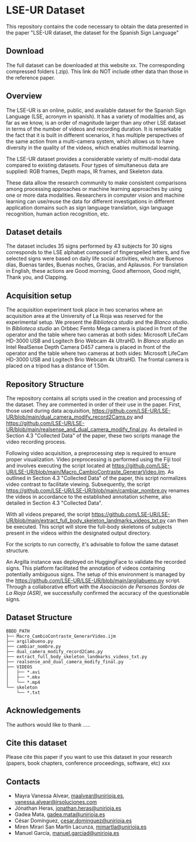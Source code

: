 # LSE-UR Dataset


This repository contains the code necessary to obtain the data presented in the paper "LSE-UR dataset, the dataset for the Spanish Sign Language"

## Download

The full dataset can be downloaded at this website xx. The corresponding compressed folders (.zip). This link do NOT include other data than those in the reference paper.


## Overview

The LSE-UR is an online, public, and available dataset for the Spanish Sign Language (LSE, acronym in spanish). It has a variety of modalities and, as far as we know, is an order of magnitude larger than any other LSE dataset in terms of the number of videos and recording duration. It is remarkable the fact that it is built in different scenarios, it has multiple perspectives of the same action from a multi-camera system, which allows us to have diversity in the quality of the videos, which enables multimodal learning.

The LSE-UR dataset provides a considerable variety of multi-modal data compared to existing datasets. Four types of simultaneous data are supplied: RGB frames, Depth maps, IR frames, and Skeleton data.

These data allow the research community to make consistent comparisons among processing approaches or machine learning approaches by using one or more data modalities. Researchers in computer vision and machine learning can use/reuse the data for different investigations in different application domains such as sign language translation, sign language recognition, human action recognition, etc.


## Dataset details

The dataset includes 35 signs performed by 43 subjects for 30 signs corresponds to the LSE alphabet composed of fingerspelled  letters, and five selected signs were based on daily life social activities, which are Buenos días, Buenas tardes, Buenas noches, Gracias, and Aplausos. For translation in English, these actions are Good morning, Good afternoon, Good night, Thank you, and Clapping.


## Acquisition setup

The acquisition experiment took place in two scenarios where an acquisition area at the University of La Rioja was reserved for the experimental setup. We present the _Biblioteca studio_ and the _Blanco studio_. In _Biblioteca studio_ an Orbbec Femto Mega camera is placed in front of the operator and the table where two cameras at both sides: Microsoft LifeCam HD-3000 USB and Logitech Brio Webcam 4k UltraHD. In _Blanco studio_ an  Intel RealSense Depth Camera D457 camera is placed in front of the operator and the table where two cameras at both sides: Microsoft LifeCam HD-3000 USB and Logitech Brio Webcam 4k UltraHD. The frontal camera is placed on a tripod has a distance of 1.50m.


## Repository Structure

The repository contains all scripts used in the creation and processing of the dataset. They are commented in order of their use in the paper. First, those used during data acquisition, https://github.com/LSE-UR/LSE-UR/blob/main/dual_camera_modify_record2Cams.py and https://github.com/LSE-UR/LSE-UR/blob/main/realsense_and_dual_camera_modify_final.py. As detailed in Section 4.3 "Collected Data" of the paper, these two scripts manage the video recording process.

Following video acquisition, a preprocessing step is required to ensure proper visualization. Video preprocessing is performed using the Fiji tool and involves executing the script located at https://github.com/LSE-UR/LSE-UR/blob/main/Macro_CambioContraste_GenerarVideo.ijm. As outlined in Section 4.3 "Collected Data" of the paper, this script normalizes video contrast to facilitate viewing. Subsequently, the script https://github.com/LSE-UR/LSE-UR/blob/main/cambiar_nombre.py renames the videos in accordance to the established annotation scheme, also detailed in Section 4.3 "Collected Data".

With all videos prepared, the script https://github.com/LSE-UR/LSE-UR/blob/main/extract_full_body_skeleton_landmarks_videos_txt.py can then be executed. This script will store the full-body skeletons of subjects present in the videos within the designated output directory.

For the scripts to run correctly, it's advisable to follow the same dataset structure.

An Argilla instance was deployed on HuggingFace to validate the recorded signs. This platform facilitated the annotation of videos containing potentially ambiguous signs. The setup of this environment is managed by the https://github.com/LSE-UR/LSE-UR/blob/main/argilabueno.py script. Through a collaborative effort with the _Asociación de Personas Sordas de La Rioja (ASR)_, we successfully confirmed the accuracy of the questionable signs.


## Dataset Structure
```
BBDD_PATH
├── Macro_CambioContraste_GenerarVideo.ijm
├── argilabueno.py
├── cambiar_nombre.py
├── dual_camera_modify_record2Cams.py
├── extract_full_body_skeleton_landmarks_videos_txt.py
├── realsense_and_dual_camera_modify_final.py
├── VIDEOS
│   ├── *.avi
│   ├── *.mkv
│   └── *.mp4
└── skeleton
    └── *.txt
```

## Acknowledgements

The authors would like to thank .....

## Cite this dataset

Please cite this paper if you want to use this dataset in your research (papers, book chapters, conference proceedings, software, etc)
xxx

## Contacts

- Mayra Vanessa Alvear, maalvear@unirioja.es, vanessa.alvear@irsoluciones.com
- Jónathan Heras, jonathan.heras@unirioja.es
- Gadea Mata, gadea.mata@unirioja.es
- César Domínguez, cesar.dominguez@unirioja.es
- Miren Mirari San Martín Lacunza, mimartla@unirioja.es
- Manuel García, manuel.garciad@unirioja.es


